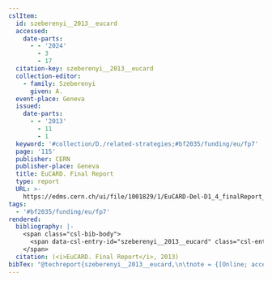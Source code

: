 ```yaml
---
cslItem:
  id: szeberenyi__2013__eucard
  accessed:
    date-parts:
      - - '2024'
        - 3
        - 17
  citation-key: szeberenyi__2013__eucard
  collection-editor:
    - family: Szeberenyi
      given: A.
  event-place: Geneva
  issued:
    date-parts:
      - - '2013'
        - 11
        - 1
  keyword: '#collection/D./related-strategies;#bf2035/funding/eu/fp7'
  page: '115'
  publisher: CERN
  publisher-place: Geneva
  title: EuCARD. Final Report
  type: report
  URL: >-
    https://edms.cern.ch/ui/file/1001829/1/EuCARD-Del-D1_4_finalReport_full_v14_final.pdf
tags:
  - '#bf2035/funding/eu/fp7'
rendered:
  bibliography: |-
    <span class="csl-bib-body">
      <span data-csl-entry-id="szeberenyi__2013__eucard" class="csl-entry">Szeberenyi (Hrsg.). <span class='date-bib'>(2013)</span>. <span class='title'><i><b><span style="font-style:normal;">EuCARD. Final Report</span></b></i></span> (S. 115). CERN. <span class='URL'><a href='https://edms.cern.ch/ui/file/1001829/1/EuCARD-Del-D1_4_finalReport_full_v14_final.pdf'>LINK</a></span></span>
    </span>
  citation: (<i>EuCARD. Final Report</i>, 2013)
bibTex: "@techreport{szeberenyi__2013__eucard,\n\tnote = {[Online; accessed 2024-03-17]},\n\taddress = {Geneva},\n\tyear = {2013},\n\tmonth = {nov 1},\n\tpages = {115},\n\tinstitution = {CERN},\n\ttitle = {EuCARD. {Final} {Report}},\n\turl = {https://edms.cern.ch/ui/file/1001829/1/EuCARD-Del-D1_4_finalReport_full_v14_final.pdf},\n}\n\n"
---
```

